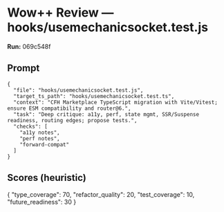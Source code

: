 # Wow++ Review — hooks/usemechanicsocket.test.js

**Run:** 069c548f

## Prompt

```
{
  "file": "hooks/usemechanicsocket.test.js",
  "target_ts_path": "hooks/usemechanicsocket.test.ts",
  "context": "CFH Marketplace TypeScript migration with Vite/Vitest; ensure ESM compatibility and router@6.",
  "task": "Deep critique: a11y, perf, state mgmt, SSR/Suspense readiness, routing edges; propose tests.",
  "checks": [
    "a11y notes",
    "perf notes",
    "forward-compat"
  ]
}
```

## Scores (heuristic)

{
  "type_coverage": 70,
  "refactor_quality": 20,
  "test_coverage": 10,
  "future_readiness": 30
}
